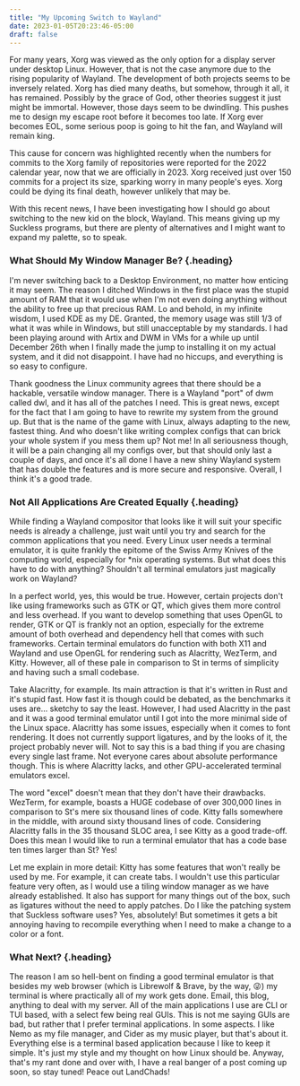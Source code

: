 ```yaml
---
title: "My Upcoming Switch to Wayland"
date: 2023-01-05T20:23:46-05:00
draft: false
---
```


For many years, Xorg was viewed as the only option for a display server under desktop Linux. However, that is not the case anymore due to the rising popularity of Wayland. The development of both projects seems to be inversely related. Xorg has died many deaths, but somehow, through it all, it has remained. Possibly by the grace of God, other theories suggest it just might be immortal. However, those days seem to be dwindling. This pushes me to design my escape root before it becomes too late. If Xorg ever becomes EOL, some serious poop is going to hit the fan, and Wayland will remain king.

This cause for concern was highlighted recently when the numbers for commits to the Xorg family of repositories were reported for the 2022 calendar year, now that we are officially in 2023. Xorg received just over 150 commits for a project its size, sparking worry in many people's eyes. Xorg could be dying its final death, however unlikely that may be.

With this recent news, I have been investigating how I should go about switching to the new kid on the block, Wayland. This means giving up my Suckless programs, but there are plenty of alternatives and I might want to expand my palette, so to speak.

### What Should My Window Manager Be? {.heading}

I'm never switching back to a Desktop Environment, no matter how enticing it may seem. The reason I ditched Windows in the first place was the stupid amount of RAM that it would use when I'm not even doing anything without the ability to free up that precious RAM. Lo and behold, in my infinite wisdom, I used KDE as my DE. Granted, the memory usage was still 1/3 of what it was while in Windows, but still unacceptable by my standards. I had been playing around with Artix and DWM in VMs for a while up until December 26th when I finally made the jump to installing it on my actual system, and it did not disappoint. I have had no hiccups, and everything is so easy to configure.

Thank goodness the Linux community agrees that there should be a hackable, versatile window manager. There is a Wayland "port" of dwm called dwl, and it has all of the patches I need. This is great news, except for the fact that I am going to have to rewrite my system from the ground up. But that is the name of the game with Linux, always adapting to the new, fastest thing.  And who doesn't like writing complex configs that can brick your whole system if you mess them up? Not me! In all seriousness though, it will be a pain changing all my configs over, but that should only last a couple of days, and once it's all done I have a new shiny Wayland system that has double the features and is more secure and responsive. Overall, I think it's a good trade.

### Not All Applications Are Created Equally {.heading}

While finding a Wayland compositor that looks like it will suit your specific needs is already a challenge, just wait until you try and search for the common applications that you need. Every Linux user needs a terminal emulator, it is quite frankly the epitome of the Swiss Army Knives of the computing world, especially for \*nix operating systems. But what does this have to do with anything? Shouldn't all terminal emulators just magically work on Wayland?

In a perfect world, yes, this would be true. However, certain projects don't like using frameworks such as GTK or QT, which gives them more control and less overhead. If you want to develop something that uses OpenGL to render, GTK or QT is frankly not an option, especially for the extreme amount of both overhead and dependency hell that comes with such frameworks. Certain terminal emulators do function with both X11 and Wayland and use OpenGL for rendering such as Alacritty, WezTerm, and Kitty. However, all of these pale in comparison to St in terms of simplicity and having such a small codebase.

Take Alacritty, for example. Its main attraction is that it's written in Rust and it's stupid fast. How fast it is though could be debated, as the benchmarks it uses are... sketchy to say the least. However, I had used Alacritty in the past and it was a good terminal emulator until I got into the more minimal side of the Linux space. Alacritty has some issues, especially when it comes to font rendering. It does not currently support ligatures, and by the looks of it, the project probably never will. Not to say this is a bad thing if you are chasing every single last frame. Not everyone cares about absolute performance though. This is where Alacritty lacks, and other GPU-accelerated terminal emulators excel.

The word "excel" doesn't mean that they don't have their drawbacks. WezTerm, for example, boasts a HUGE codebase of over 300,000 lines in comparison to St's mere six thousand lines of code. Kitty falls somewhere in the middle, with around sixty thousand lines of code. Considering Alacritty falls in the 35 thousand SLOC area, I see Kitty as a good trade-off. Does this mean I would like to run a terminal emulator that has a code base ten times larger than St? Yes!

Let me explain in more detail: Kitty has some features that won't really be used by me. For example, it can create tabs. I wouldn't use this particular feature very often, as I would use a tiling window manager as we have already established. It also has support for many things out of the box, such as ligatures without the need to apply patches. Do I like the patching system that Suckless software uses? Yes, absolutely! But sometimes it gets a bit annoying having to recompile everything when I need to make a change to a color or a font.

### What Next? {.heading}
The reason I am so hell-bent on finding a good terminal emulator is that besides my web browser (which is Librewolf & Brave, by the way, 😜) my terminal is where practically all of my work gets done. Email, this blog, anything to deal with my server. All of the main applications I use are CLI or TUI based, with a select few being real GUIs. This is not me saying GUIs are bad, but rather that I prefer terminal applications. In some aspects. I like Nemo as my file manager, and Cider as my music player, but that's about it.  Everything else is a terminal based application because I like to keep it simple. It's just my style and my thought on how Linux should be.
Anyway, that's my rant done and over with, I have a real banger of a post coming up soon, so stay tuned! Peace out LandChads!

